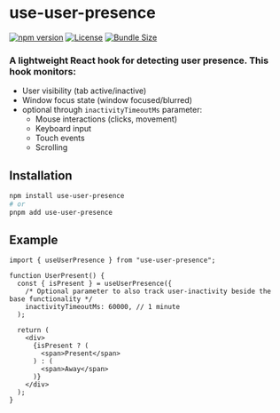# use-user-presence

[![npm version](https://badge.fury.io/js/use-user-presence.svg)](https://www.npmjs.com/package/use-user-presence)
[![License](https://img.shields.io/github/license/VarNotUsed/use-user-presence)](https://github.com/VarNotUsed/use-user-presence/blob/main/LICENSE)
[![Bundle Size](https://img.shields.io/bundlephobia/minzip/use-user-presence)](https://bundlephobia.com/package/use-user-presence)

### A lightweight React hook for detecting user presence. This hook monitors:
- User visibility (tab active/inactive)
- Window focus state (window focused/blurred) 
- optional through ```inactivityTimeoutMs``` parameter:
  - Mouse interactions (clicks, movement)
  - Keyboard input
  - Touch events
  - Scrolling

## Installation

```bash
npm install use-user-presence
# or
pnpm add use-user-presence
```

## Example
```tsx
import { useUserPresence } from "use-user-presence";

function UserPresent() {
  const { isPresent } = useUserPresence({
    /* Optional parameter to also track user-inactivity beside the base functionality */
    inactivityTimeoutMs: 60000, // 1 minute
  );

  return (
    <div>
      {isPresent ? (
        <span>Present</span>
      ) : (
        <span>Away</span>
      )}
    </div>
  );
}
```
